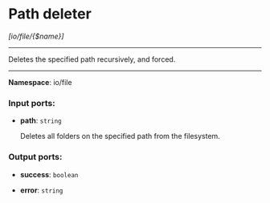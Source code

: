 # Path deleter

_[io/file/{$name}]_

---

Deletes the specified path recursively, and forced.

---

__Namespace__: io/file

### Input ports:

* __path__: ` string `

    Deletes all folders on the specified path from the filesystem.

### Output ports:

* __success__: ` boolean `


* __error__: ` string `

